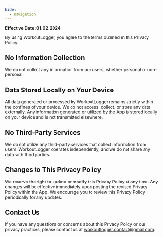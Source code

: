```yaml
---
hide:
  - navigation
---
```


**Effective Date: 01.02.2024**

By using WorkoutLogger, you agree to the terms outlined in this Privacy Policy.

## **No Information Collection**

We do not collect any information from our users, whether personal or non-personal.

## **Data Stored Locally on Your Device**

All data generated or processed by WorkoutLogger remains strictly within the confines of your device.
We do not access, collect, or store any data externally.
Any information generated or utilized by the App is stored locally on your device and is not transmitted elsewhere.

## **No Third-Party Services**

We do not utilize any third-party services that collect information from users.
WorkoutLogger operates independently, and we do not share any data with third parties.

## **Changes to This Privacy Policy**

We reserve the right to update or modify this Privacy Policy at any time.
Any changes will be effective immediately upon posting the revised Privacy Policy within the App.
We encourage you to review this Privacy Policy periodically for any updates.

## **Contact Us**

If you have any questions or concerns about this Privacy Policy or our privacy practices, please contact us at
[workoutlogger.contact@gmail.com](mailto:workoutlogger.contact@gmail.com).